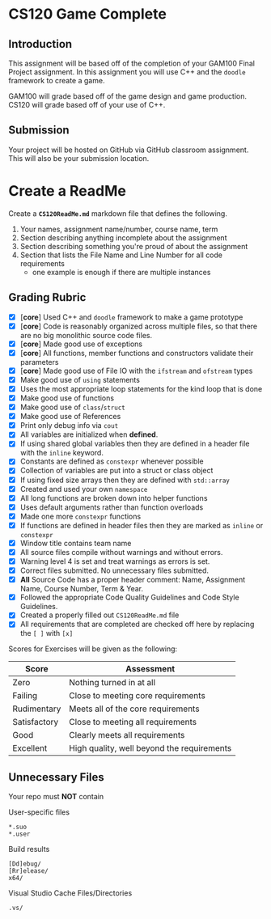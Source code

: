 # CS120 Game Complete

## Introduction

This assignment will be based off of the completion of your GAM100 Final Project assignment. In this assignment you will use C++ and the `doodle` framework to create a game.

GAM100 will grade based off of the game design and game production. CS120 will grade based off of your use of C++.

## Submission

Your project will be hosted on GitHub via GitHub classroom assignment. This will also be your submission location.

# Create a ReadMe


Create a **`CS120ReadMe.md`** markdown file that defines the following.

1. Your names, assignment name/number, course name, term
2. Section describing anything incomplete about the assignment
3. Section describing something you're proud of about the assignment
4. Section that lists the File Name and Line Number for all code requirements
    - one example is enough if there are multiple instances

## Grading Rubric

- [x] [**core**] Used C++ and `doodle` framework to make a game prototype
- [x] [**core**] Code is reasonably organized across multiple files, so that there are no big monolithic source code files.
- [x] [**core**] Made good use of exceptions
- [x] [**core**] All functions, member functions and constructors validate their parameters
- [x] [**core**] Made good use of File IO with the `ifstream` and `ofstream` types
- [x] Make good use of `using` statements
- [x] Uses the most appropriate loop statements for the kind loop that is done
- [x] Make good use of functions
- [x] Make good use of `class`/`struct`
- [x] Make good use of References
- [x] Print only debug info via `cout`
- [x] All variables are initialized when **defined**.
- [x] If using shared global variables then they are defined in a header file with the `inline` keyword.
- [x] Constants are defined as `constexpr` whenever possible
- [x] Collection of variables are put into a struct or class object
- [x] If using fixed size arrays then they are defined with `std::array`
- [x] Created and used your own `namespace`
- [x] All long functions are broken down into helper functions
- [x] Uses default arguments rather than function overloads
- [x] Made one more `constexpr` functions
- [x] If functions are defined in header files then they are marked as `inline` or `constexpr`
- [x] Window title contains team name
- [x] All source files compile without warnings and without errors.
- [x] Warning level 4 is set and treat warnings as errors is set.
- [x] Correct files submitted. No unnecessary files submitted.
- [x] **All** Source Code has a proper header comment: Name, Assignment Name, Course Number, Term & Year.
- [x] Followed the appropriate Code Quality Guidelines and Code Style Guidelines.
- [x] Created a properly filled out `CS120ReadMe.md` file
- [x] All requirements that are completed are checked off here by replacing the `[ ]` with `[x]`

Scores for Exercises will be given as the following:

Score        | Assessment
------------ | ----------
Zero         | Nothing turned in at all
Failing      | Close to meeting core requirements
Rudimentary  | Meets all of the core requirements
Satisfactory | Close to meeting all requirements
Good         | Clearly meets all requirements 
Excellent    | High quality, well beyond the requirements

## Unnecessary Files

Your repo must **NOT** contain

User-specific files

    *.suo
    *.user

Build results

    [Dd]ebug/
    [Rr]elease/
    x64/

Visual Studio Cache Files/Directories

    .vs/
